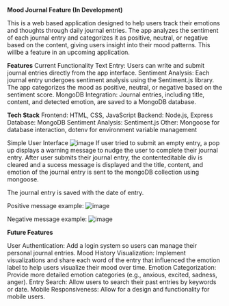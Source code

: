 **Mood Journal Feature (In Development)**

This is a web based application designed to help users track their emotions and thoughts through daily journal entries. The app analyzes the sentiment of each journal entry and categorizes it as positive, neutral, or negative based on the content, giving users insight into their mood patterns. This willbe a feature in an upcoming application. 

**Features**
Current Functionality
Text Entry: Users can write and submit journal entries directly from the app interface.
Sentiment Analysis: Each journal entry undergoes sentiment analysis using the Sentiment.js library. The app categorizes the mood as positive, neutral, or negative based on the sentiment score.
MongoDB Integration: Journal entries, including title, content, and detected emotion, are saved to a MongoDB database.

**Tech Stack**
Frontend: HTML, CSS, JavaScript
Backend: Node.js, Express
Database: MongoDB
Sentiment Analysis: Sentiment.js
Other: Mongoose for database interaction, dotenv for environment variable management

Simple User Interface 
![image](https://github.com/user-attachments/assets/4c291f1b-800d-4441-b66e-332ddc3ceb9e)
If user tried to submit an empty entry, a pop up displays a warning message to nudge the user to complete their journal entry. 
After user submits their journal entry, the contenteditable div is cleared and a sucess message is displayed and the title, content, and emotion of the journal entry is sent to the mongoDB collection using mongoose. 


The journal entry is saved with the date of entry. 


Positive message example:
![image](https://github.com/user-attachments/assets/93837c3b-51ac-4b9d-9d6f-b926b2c67e34)

Negative message example:
![image](https://github.com/user-attachments/assets/c5916c85-0c8e-4c6e-b667-b74397a8869c)




**Future Features**

User Authentication: Add a login system so users can manage their personal journal entries.
Mood History Visualization: Implement visualizations and share each word of the entry that influenced the emotion label to help users visualize their mood over time.
Emotion Categorization: Provide more detailed emotion categories (e.g., anxious, excited, sadness, anger).
Entry Search: Allow users to search their past entries by keywords or date.
Mobile Responsiveness: Allow for a design and functionality for mobile users.



